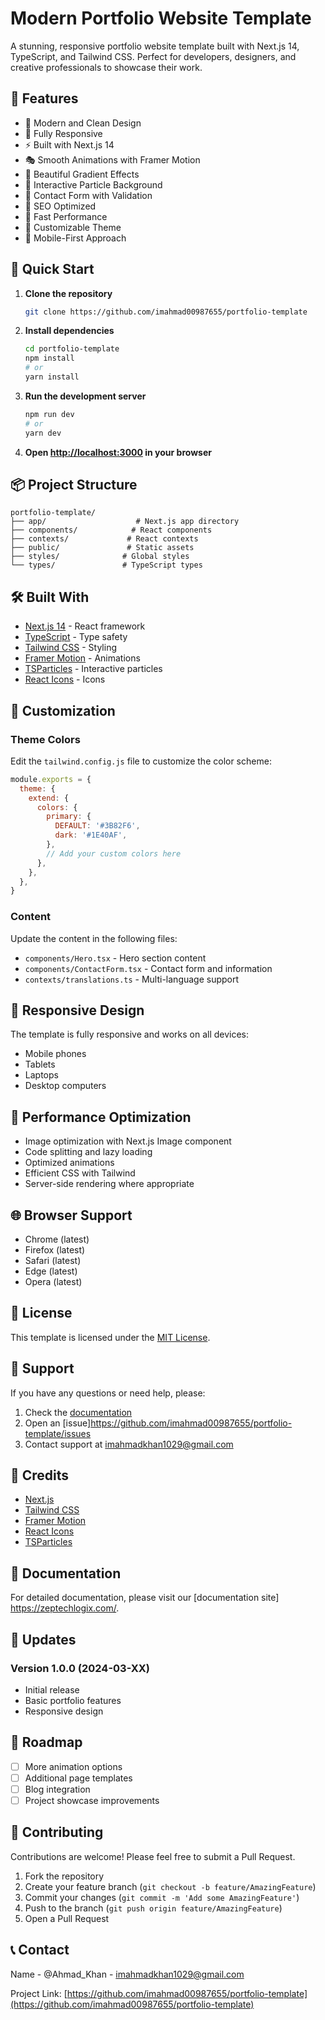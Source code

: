 # Modern Portfolio Website Template

A stunning, responsive portfolio website template built with Next.js 14, TypeScript, and Tailwind CSS. Perfect for developers, designers, and creative professionals to showcase their work.

## 🌟 Features

- 🎨 Modern and Clean Design
- 📱 Fully Responsive
- ⚡ Built with Next.js 14
- 🎭 Smooth Animations with Framer Motion
- 🌈 Beautiful Gradient Effects
- 🎯 Interactive Particle Background
- 📝 Contact Form with Validation
- 🎯 SEO Optimized
- 🚀 Fast Performance
- 🎨 Customizable Theme
- 📱 Mobile-First Approach

## 🚀 Quick Start

1. **Clone the repository**
   ```bash
   git clone https://github.com/imahmad00987655/portfolio-template
   ```

2. **Install dependencies**
   ```bash
   cd portfolio-template
   npm install
   # or
   yarn install
   ```

3. **Run the development server**
   ```bash
   npm run dev
   # or
   yarn dev
   ```

4. **Open [http://localhost:3000](http://localhost:3000) in your browser**

## 📦 Project Structure

```
portfolio-template/
├── app/                    # Next.js app directory
├── components/            # React components
├── contexts/             # React contexts
├── public/               # Static assets
├── styles/              # Global styles
└── types/               # TypeScript types
```

## 🛠️ Built With

- [Next.js 14](https://nextjs.org/) - React framework
- [TypeScript](https://www.typescriptlang.org/) - Type safety
- [Tailwind CSS](https://tailwindcss.com/) - Styling
- [Framer Motion](https://www.framer.com/motion/) - Animations
- [TSParticles](https://particles.js.org/) - Interactive particles
- [React Icons](https://react-icons.github.io/react-icons/) - Icons

## 🎨 Customization

### Theme Colors

Edit the `tailwind.config.js` file to customize the color scheme:

```javascript
module.exports = {
  theme: {
    extend: {
      colors: {
        primary: {
          DEFAULT: '#3B82F6',
          dark: '#1E40AF',
        },
        // Add your custom colors here
      },
    },
  },
}
```

### Content

Update the content in the following files:
- `components/Hero.tsx` - Hero section content
- `components/ContactForm.tsx` - Contact form and information
- `contexts/translations.ts` - Multi-language support

## 📱 Responsive Design

The template is fully responsive and works on all devices:
- Mobile phones
- Tablets
- Laptops
- Desktop computers

## 🚀 Performance Optimization

- Image optimization with Next.js Image component
- Code splitting and lazy loading
- Optimized animations
- Efficient CSS with Tailwind
- Server-side rendering where appropriate

## 🌐 Browser Support

- Chrome (latest)
- Firefox (latest)
- Safari (latest)
- Edge (latest)
- Opera (latest)

## 📝 License

This template is licensed under the [MIT License](LICENSE).

## 🤝 Support

If you have any questions or need help, please:
1. Check the [documentation](docs/)
2. Open an [issue]https://github.com/imahmad00987655/portfolio-template/issues
3. Contact support at imahmadkhan1029@gmail.com

## 🙏 Credits

- [Next.js](https://nextjs.org/)
- [Tailwind CSS](https://tailwindcss.com/)
- [Framer Motion](https://www.framer.com/motion/)
- [React Icons](https://react-icons.github.io/react-icons/)
- [TSParticles](https://particles.js.org/)

## 📄 Documentation

For detailed documentation, please visit our [documentation site] https://zeptechlogix.com/.

## 🔄 Updates

### Version 1.0.0 (2024-03-XX)
- Initial release
- Basic portfolio features
- Responsive design

## 🎯 Roadmap

- [ ] More animation options
- [ ] Additional page templates
- [ ] Blog integration
- [ ] Project showcase improvements

## 🤝 Contributing

Contributions are welcome! Please feel free to submit a Pull Request.

1. Fork the repository
2. Create your feature branch (`git checkout -b feature/AmazingFeature`)
3. Commit your changes (`git commit -m 'Add some AmazingFeature'`)
4. Push to the branch (`git push origin feature/AmazingFeature`)
5. Open a Pull Request

## 📞 Contact

Name - @Ahmad_Khan - imahmadkhan1029@gmail.com

Project Link: [https://github.com/imahmad00987655/portfolio-template](https://github.com/imahmad00987655/portfolio-template)
